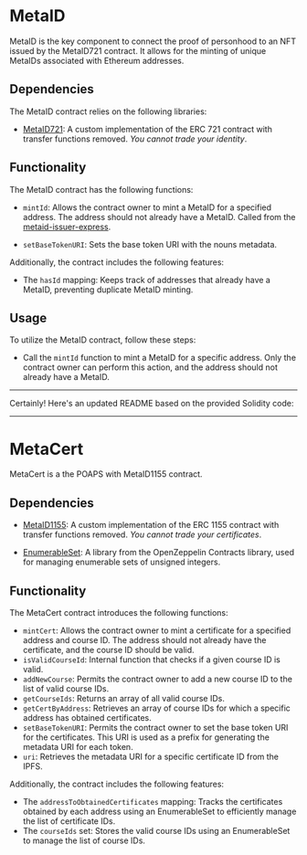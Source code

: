 # MetaID

MetaID is the key component to connect the proof of personhood to an NFT issued by the MetaID721 contract. It allows for the minting of unique MetaIDs associated with Ethereum addresses.

## Dependencies

The MetaID contract relies on the following libraries:

- [MetaID721](./libs/MetaID721.sol): A custom implementation of the ERC 721 contract with transfer functions removed. _You cannot trade your identity_.

## Functionality

The MetaID contract has the following functions:

- `mintId`: Allows the contract owner to mint a MetaID for a specified address. The address should not already have a MetaID. Called from the [metaid-issuer-express](https://github.com/peopledrivemecrazy/metaid-issuer-express).

- `setBaseTokenURI`: Sets the base token URI with the nouns metadata.

Additionally, the contract includes the following features:

- The `hasId` mapping: Keeps track of addresses that already have a MetaID, preventing duplicate MetaID minting.

## Usage

To utilize the MetaID contract, follow these steps:

- Call the `mintId` function to mint a MetaID for a specific address. Only the contract owner can perform this action, and the address should not already have a MetaID.

<hr/>

Certainly! Here's an updated README based on the provided Solidity code:

---

# MetaCert

MetaCert is a the POAPS with MetaID1155 contract.

## Dependencies

- [MetaID1155](./libs/MetaID1155.sol): A custom implementation of the ERC 1155 contract with transfer functions removed. _You cannot trade your certificates_.

- [EnumerableSet](https://github.com/OpenZeppelin/openzeppelin-contracts/blob/master/contracts/utils/structs/EnumerableSet.sol): A library from the OpenZeppelin Contracts library, used for managing enumerable sets of unsigned integers.

## Functionality

The MetaCert contract introduces the following functions:

- `mintCert`: Allows the contract owner to mint a certificate for a specified address and course ID. The address should not already have the certificate, and the course ID should be valid.
- `isValidCourseId`: Internal function that checks if a given course ID is valid.
- `addNewCourse`: Permits the contract owner to add a new course ID to the list of valid course IDs.
- `getCourseIds`: Returns an array of all valid course IDs.
- `getCertByAddress`: Retrieves an array of course IDs for which a specific address has obtained certificates.
- `setBaseTokenURI`: Permits the contract owner to set the base token URI for the certificates. This URI is used as a prefix for generating the metadata URI for each token.
- `uri`: Retrieves the metadata URI for a specific certificate ID from the IPFS.

Additionally, the contract includes the following features:

- The `addressToObtainedCertificates` mapping: Tracks the certificates obtained by each address using an EnumerableSet to efficiently manage the list of certificate IDs.
- The `courseIds` set: Stores the valid course IDs using an EnumerableSet to manage the list of course IDs.
